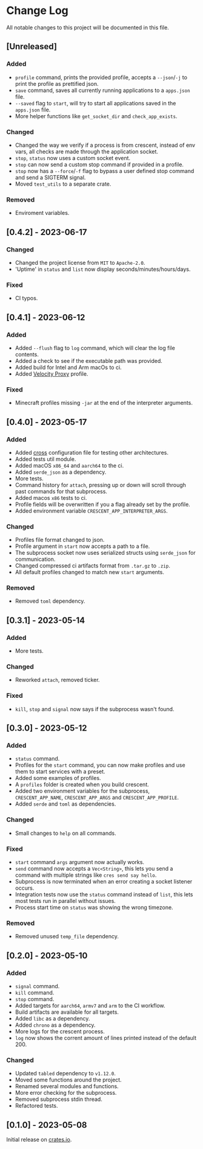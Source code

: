 # Change Log

All notable changes to this project will be documented in this file.

## [Unreleased]

### Added

-   `profile` command, prints the provided profile, accepts a `--json`/`-j` to print the profile as prettified json.
-   `save` command, saves all currently running applications to a `apps.json` file.
-   `--saved` flag to `start`, will try to start all applications saved in the `apps.json` file.
-   More helper functions like `get_socket_dir` and `check_app_exists`.

### Changed

-   Changed the way we verify if a process is from crescent, instead of env vars, all checks are made through the application socket.
-   `stop`, `status` now uses a custom socket event.
-   `stop` can now send a custom stop command if provided in a profile.
-   `stop` now has a `--force`/`-f` flag to bypass a user defined stop command and send a SIGTERM signal.
-   Moved `test_utils` to a separate crate.

### Removed

-   Enviroment variables.

## [0.4.2] - 2023-06-17

### Changed

-   Changed the project license from `MIT` to `Apache-2.0`.
-   'Uptime' in `status` and `list` now display seconds/minutes/hours/days.

### Fixed

-   CI typos.

## [0.4.1] - 2023-06-12

### Added

-   Added `--flush` flag to `log` command, which will clear the log file contents.
-   Added a check to see if the executable path was provided.
-   Added build for Intel and Arm macOs to ci.
-   Added [Velocity Proxy](https://github.com/PaperMC/Velocity) profile.

### Fixed

-   Minecraft profiles missing `-jar` at the end of the interpreter arguments.

## [0.4.0] - 2023-05-17

### Added

-   Added [cross](https://github.com/cross-rs/cross) configuration file for testing other architectures.
-   Added tests util module.
-   Added macOS `x86_64` and `aarch64` to the ci.
-   Added `serde_json` as a dependency.
-   More tests.
-   Command history for `attach`, pressing up or down will scroll through past commands for that subprocess.
-   Added macos `x86` tests to ci.
-   Profile fields will be overwritten if you a flag already set by the profile.
-   Added environment variable `CRESCENT_APP_INTERPRETER_ARGS`.

### Changed

-   Profiles file format changed to json.
-   Profile argument in `start` now accepts a path to a file.
-   The subprocess socket now uses serialized structs using `serde_json` for communication.
-   Changed compressed ci artifacts format from `.tar.gz` to `.zip`.
-   All default profiles changed to match new `start` arguments.

### Removed

-   Removed `toml` dependency.

## [0.3.1] - 2023-05-14

### Added

-   More tests.

### Changed

-   Reworked `attach`, removed ticker.

### Fixed

-   `kill`, `stop` and `signal` now says if the subprocess wasn't found.

## [0.3.0] - 2023-05-12

### Added

-   `status` command.
-   Profiles for the `start` command, you can now make profiles and use them to start services with a preset.
-   Added some examples of profiles.
-   A `profiles` folder is created when you build crescent.
-   Added two environment variables for the subprocess, `CRESCENT_APP_NAME`, `CRESCENT_APP_ARGS` and `CRESCENT_APP_PROFILE`.
-   Added `serde` and `toml` as dependencies.

### Changed

-   Small changes to `help` on all commands.

### Fixed

-   `start` command `args` argument now actually works.
-   `send` command now accepts a `Vec<String>`, this lets you send a command with multiple strings like `cres send say hello`.
-   Subprocess is now terminated when an error creating a socket listener occurs.
-   Integration tests now use the `status` command instead of `list`, this lets most tests run in parallel without issues.
-   Process start time on `status` was showing the wrong timezone.

### Removed

-   Removed unused `temp_file` dependency.

## [0.2.0] - 2023-05-10

### Added

-   `signal` command.
-   `kill` command.
-   `stop` command.
-   Added targets for `aarch64`, `armv7` and `arm` to the CI workflow.
-   Build artifacts are available for all targets.
-   Added `libc` as a dependency.
-   Added `chrono` as a dependency.
-   More logs for the crescent process.
-   `log` now shows the corrent amount of lines printed instead of the default 200.

### Changed

-   Updated `tabled` dependency to `v1.12.0`.
-   Moved some functions around the project.
-   Renamed several modules and functions.
-   More error checking for the subprocess.
-   Removed subprocess stdin thread.
-   Refactored tests.

## [0.1.0] - 2023-05-08

Initial release on [crates.io](https://crates.io/crates/crescent-cli).
